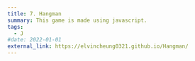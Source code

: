 ```yaml
---
title: 7. Hangman
summary: This game is made using javascript.
tags:
  - J
#date: 2022-01-01
external_link: https://elvincheung0321.github.io/Hangman/
---
```

